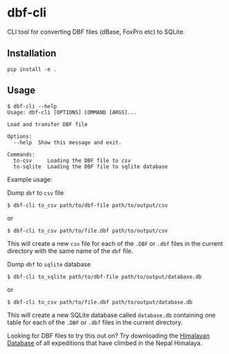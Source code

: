 # dbf-cli

CLI tool for converting DBF files (dBase, FoxPro etc) to SQLite.

## Installation

    pip install -e .

## Usage

    $ dbf-cli --help
    Usage: dbf-cli [OPTIONS] COMMAND [ARGS]...

    Load and transfer DBF file

    Options:
      --help  Show this message and exit.

    Commands:
      to-csv     Loading the DBF file to csv
      to-sqlite  Loading the DBF file to sqlite database

Example usage:

Dump `dbf` to `csv` file

    $ dbf-cli to_csv path/to/dbf-file path/to/output/csv

or

    $ dbf-cli to_csv path/to/file.dbf path/to/output/csv

This will create a new `csv` file for each of the `.DBF` or `.dbf` files in the current directory with the same name of the `dbf` file.

Dump `dbf` to `sqlite` database

    $ dbf-cli to_sqlite path/to/dbf-file path/to/output/database.db

or

    $ dbf-cli to_csv path/to/file.dbf path/to/output/database.db

This will create a new SQLite database called `database.db` containing one table for each of the `.DBF` or `.dbf` files in the current directory.

Looking for DBF files to try this out on? Try downloading the [Himalayan Database](http://himalayandatabase.com/) of all expeditions that have climbed in the Nepal Himalaya.
